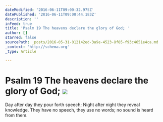 ```yaml
---
dateModified: '2016-06-11T09:00:32.975Z'
datePublished: '2016-06-11T09:00:44.183Z'
description: ''
inFeed: true
title: 'Psalm 19 The heavens declare the glory of God; '
author: []
starred: false
sourcePath: _posts/2016-05-31-012142ed-3a9e-4523-8f85-f93c4651e4ca.md
_context: 'http://schema.org'
_type: Article

---
```

# Psalm 19 The heavens declare the glory of God; ![](https://the-grid-user-content.s3-us-west-2.amazonaws.com/f795aec4-3abd-4e6c-9c89-d87f78ab0ded.jpg)

Day after day they pour forth speech; Night after night they reveal knowledge. They have no speech, they use no words; no sound is heard from them.
